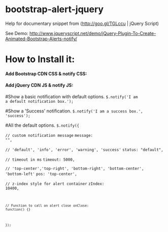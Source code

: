 # bootstrap-alert-jquery
Help for documentary snippet from (http://goo.gl/TGLccu | jQuery Script)

See Demo:
http://www.jqueryscript.net/demo/jQuery-Plugin-To-Create-Animated-Bootstrap-Alerts-notify/

# How to Install it:
<h4>Add Bootstrap CDN CSS & notify CSS:</h4>
<code><link rel="stylesheet" href="http://netdna.bootstrapcdn.com/bootstrap/3.3.1/css/bootstrap.min.css"></code>
<code><link href="notify.css" rel="stylesheet"></code>

<h4>Add jQuery CDN JS & notify JS:</h4>
<code><script src="//code.jquery.com/jquery-1.11.1.min.js"></script></code>
<code><script src="notify.js"></script></code>

#Show a basic notification with default options.
<code>$.notify('I am a default notification box.');</code>

#Show a 'Success' notification.
<code>$.notify('I am a success box.', 'success');</code>

#All the default options.
<code>$.notify({</code>
 
<code>// custom notification message</code>
<code>message: "",</code>
 
<code>// 'default', 'info', 'error', 'warning', 'success'</code>
<code>status: "default",</code>
 
<code>// timeout in ms</code>
<code>timeout: 5000,</code>
 
<code>// 'top-center','top-right', 'bottom-right', 'bottom-center', 'bottom-left'</code>
<code>pos: 'top-center',</code>
 
<code>// z-index style for alert container</code>
<code>zIndex: 10400,
 
<code>// Function to call on alert close</code>
<code>onClose: function() {}</code>
 
<code>});</code>
